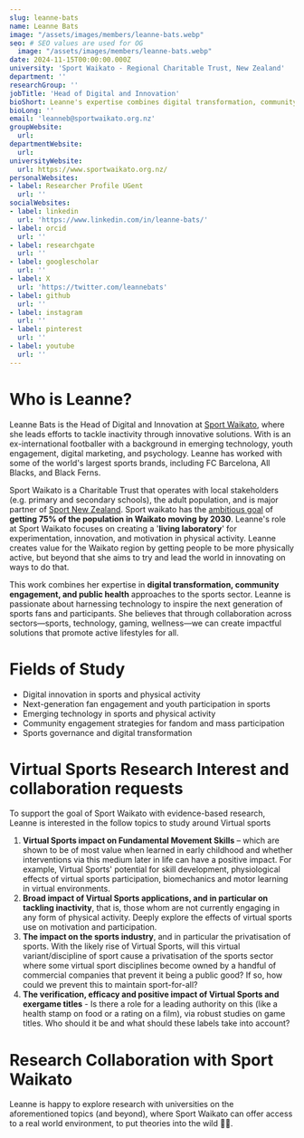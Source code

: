 ```yaml
---
slug: leanne-bats
name: Leanne Bats
image: "/assets/images/members/leanne-bats.webp"
seo: # SEO values are used for OG
  image: "/assets/images/members/leanne-bats.webp"
date: 2024-11-15T00:00:00.000Z
university: 'Sport Waikato - Regional Charitable Trust, New Zealand'
department: ''
researchGroup: ''
jobTitle: 'Head of Digital and Innovation'
bioShort: Leanne's expertise combines digital transformation, community engagement, and public health approaches to the sports sector, seeking impactful solutions that promote active lifestyles for all.
bioLong: ''
email: 'leanneb@sportwaikato.org.nz'
groupWebsite:
  url: 
departmentWebsite:
  url: 
universityWebsite:
  url: https://www.sportwaikato.org.nz/
personalWebsites:
- label: Researcher Profile UGent
  url: ''
socialWebsites:
- label: linkedin
  url: 'https://www.linkedin.com/in/leanne-bats/'
- label: orcid
  url: ''
- label: researchgate
  url: ''
- label: googlescholar
  url: ''
- label: X
  url: 'https://twitter.com/leannebats'
- label: github
  url: ''
- label: instagram
  url: ''
- label: pinterest
  url: ''
- label: youtube
  url: ''
---
```


# Who is Leanne?
Leanne Bats is the Head of Digital and Innovation at [Sport Waikato](https://www.sportwaikato.org.nz/), where she leads efforts to tackle inactivity through innovative solutions. With is an ex-international footballer with a background in emerging technology, youth engagement, digital marketing, and psychology. Leanne has worked with some of the world's largest sports brands, including FC Barcelona, All Blacks, and Black Ferns.

 Sport Waikato is a Charitable Trust that operates with local stakeholders (e.g. primary and secondary schools), the adult population, and is major partner of [Sport New Zealand](https://sportnz.org.nz/). Sport waikato has the [ambitious goal](https://www.sportwaikato.org.nz/about-us/movingwaikato.aspx) of **getting 75% of the population in Waikato moving by 2030**. Leanne's role at Sport Waikato focuses on creating a '**living laboratory**' for experimentation, innovation, and motivation in physical activity. Leanne creates value for the Waikato region by getting people to be more physically active, but beyond that she aims to try and lead the world in innovating on ways to do that.

This work combines her expertise in **digital transformation, community engagement, and public health** approaches to the sports sector. Leanne is passionate about harnessing technology to inspire the next generation of sports fans and participants. She believes that through collaboration across sectors—sports, technology, gaming, wellness—we can create impactful solutions that promote active lifestyles for all.

# Fields of Study
- Digital innovation in sports and physical activity
- Next-generation fan engagement and youth participation in sports
- Emerging technology in sports and physical activity
- Community engagement strategies for fandom and mass participation
- Sports governance and digital transformation

# Virtual Sports Research Interest and collaboration requests 

To support the goal of Sport Waikato with evidence-based research, Leanne is interested in the follow topics to study around Virtual sports

1. **Virtual Sports impact on Fundamental Movement Skills** – which are shown to be of most value when learned in early childhood and whether interventions via this medium later in life can have a positive impact. For example,  Virtual Sports' potential for skill development, physiological effects of virtual sports participation, biomechanics and motor learning in virtual environments.
2. **Broad impact of Virtual Sports applications, and in particular on tackling inactivity**, that is, those whom are not currently engaging in any form of physical activity. Deeply explore the effects of virtual sports use on motivation and participation.
3. **The impact on the sports industry**, and in particular the privatisation of sports. With the likely rise of Virtual Sports, will this virtual variant/discipline of sport cause a privatisation of the sports sector where some virtual sport disciplines become owned by a handful of commercial companies that prevent it being a public good? If so, how could we prevent this to maintain sport-for-all?
4. **The verification, efficacy and positive impact of Virtual Sports and exergame titles** - Is there a role for a leading authority on this (like a health stamp on food or a rating on a film), via robust studies on game titles. Who should it be and what should these labels take into account?

# Research Collaboration with Sport Waikato 
Leanne is happy to explore research with universities on the aforementioned topics (and beyond), where Sport Waikato can offer access to a real world environment, to put theories into the wild :woman_scientist:.